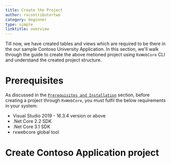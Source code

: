 ```yaml
---
title: Create the Project
author: rxcontributortwo
category: beginner
type: simple
linktitle: overview
---
```


Till now, we have created tables and views which are required to be there in the our sample Contoso University Application. In this section, we'll walk through the guide to create the above metioned project using `RxWebCore` CLI and understand the created project structure.

# Prerequisites

As discussed in the <a class="redirect-link" href="/rx-web-core/step-by-step-guide/prerequisities">`Prerequisites and Installation`</a> section, before creating a project through `RxWebCore`, you must fulfil the below requirements in your system:

<ul>
  <li>Visual Studio 2019 - 16.3.4 version or above</li>
  <li>.Net Core 2.2 SDK</li>
  <li>.Net Core 3.1 SDK</li>
  <li>rxwebcore global tool</li>
</ul>

# Create Contoso Application project


